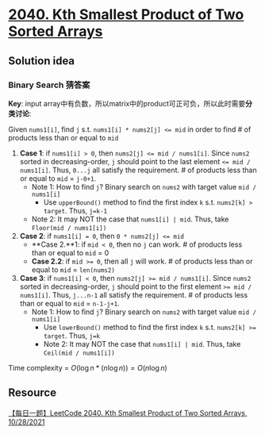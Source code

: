 # [2040. Kth Smallest Product of Two Sorted Arrays](https://leetcode.com/problems/kth-smallest-product-of-two-sorted-arrays/description/)

## Solution idea

### Binary Search 猜答案

**Key**: input array中有负数，所以matrix中的product可正可负，所以此时需要**分类讨论**:

Given `nums1[i]`, find `j` s.t. `nums1[i] * nums2[j] <= mid` in order to find # of products less than or equal to `mid`

1. **Case 1**: if `nums1[i] > 0`, then `nums2[j] <= mid / nums1[i]`. Since `nums2` sorted in decreasing-order, `j` should point to the last element `<= mid / nums1[i]`. Thus, `0...j` all satisfy the requirement. # of products less than or equal to `mid` = `j-0+1`.
    * Note 1: How to find `j`? Binary search on `nums2` with target value `mid / nums1[i]`
        * Use `upperBound()` method to find the first index `k` s.t. `nums2[k] > target`. Thus, `j=k-1`
    * Note 2: It may NOT the case that `nums1[i] | mid`. Thus, take `Floor(mid / nums1[i])`
2. **Case 2**: if `nums1[i] = 0`, then `0 * nums2[j] <= mid`
    * **Case 2.**1: if `mid < 0`, then no `j` can work. # of products less than or equal to `mid` = 0
    * **Case 2.2**: if `mid >= 0`, then all `j` will work.  # of products less than or equal to `mid` = `len(nums2)`
3. **Case 3**: if `nums1[i] < 0`, then `nums2[j] >= mid / nums1[i]`. Since `nums2` sorted in decreasing-order, `j` should point to the first element `>= mid / nums1[i]`. Thus, `j...n-1` all satisfy the requirement. # of products less than or equal to `mid` = `n-1-j+1`.
    * Note 1: How to find `j`? Binary search on `nums2` with target value `mid / nums1[i]`
        * Use `lowerBound()` method to find the first index `k` s.t. `nums2[k] >= target`. Thus, `j=k`
        * Note 2: It may NOT the case that `nums1[i] | mid`. Thus, take `Ceil(mid / nums1[i])`

Time complexity = $O(\log n * (n \log n)) = O(n\log n)$

## Resource
[【每日一题】LeetCode 2040. Kth Smallest Product of Two Sorted Arrays, 10/28/2021](https://www.youtube.com/watch?v=Ct-seYTr1dM&ab_channel=HuifengGuan)